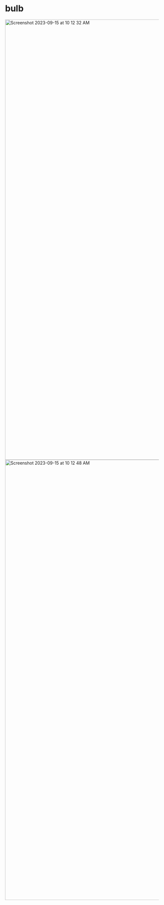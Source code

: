 # bulb
<img width="1440" alt="Screenshot 2023-09-15 at 10 12 32 AM" src="https://github.com/maheoffl/bulb/assets/121177974/4e02a26b-0c03-4c0c-b11c-d2784d7f60a0">
<img width="1440" alt="Screenshot 2023-09-15 at 10 12 48 AM" src="https://github.com/maheoffl/bulb/assets/121177974/fc012361-40b0-4134-8100-468b79a12706">
